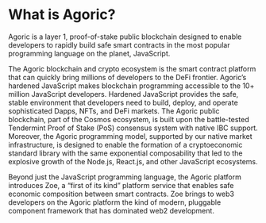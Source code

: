 # What is Agoric?

Agoric is a layer 1, proof-of-stake public blockchain designed to enable developers to rapidly build safe smart contracts in the most popular programming language on the planet, JavaScript.

The Agoric blockchain and crypto ecosystem is the smart contract platform that can quickly bring millions of developers to the DeFi frontier. Agoric’s hardened JavaScript makes blockchain programming accessible to the 10+ million JavaScript developers. Hardened JavaScript provides the safe, stable environment that developers need to build, deploy, and operate sophisticated Dapps, NFTs, and DeFi markets. The Agoric public blockchain, part of the Cosmos ecosystem, is built upon the battle-tested Tendermint Proof of Stake (PoS) consensus system with native IBC support. Moreover, the Agoric programming model, supported by our native market infrastructure, is designed to enable the formation of a cryptoeconomic standard library with the same exponential composability that led to the explosive growth of the Node.js, React.js, and other JavaScript ecosystems.

Beyond just the JavaScript programming language, the Agoric platform introduces Zoe, a “first of its kind” platform service that enables safe economic composition between smart contracts. Zoe brings to web3 developers on the Agoric platform the kind of modern, pluggable component framework that has dominated web2 development.
